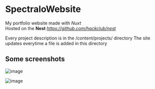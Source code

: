 # SpectraloWebsite

My portfolio website made with _Nuxt_ \
Hosted on the **Nest** _https://github.com/hackclub/nest_

Every project description is in the /content/projects/ directory
The site updates everytime a file is added in this directory

## Some screenshots

![image](https://github.com/Spectralo/SpectraloWebsite/assets/122629939/89298333-9980-4a71-8574-63534c1d1240)

![image](https://github.com/Spectralo/SpectraloWebsite/assets/122629939/c1363045-5570-47eb-9cd0-70d03a3aeac1)
